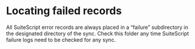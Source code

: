 # Locating failed records

All SuiteScript error records are always placed in a “failure” subdirectory in the designated directory of the sync. Check this folder any time SuiteScript failure logs need to be checked for any sync.
